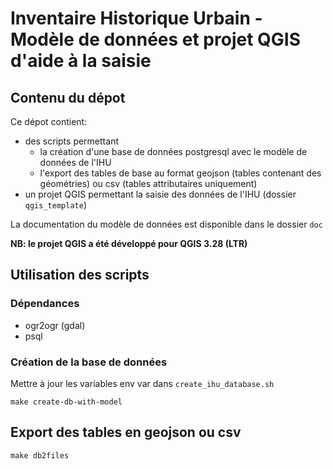 # Inventaire Historique Urbain - Modèle de données et projet QGIS d'aide à la saisie

## Contenu du dépot

Ce dépot contient:

- des scripts permettant
  - la création d'une base de données postgresql avec le modèle de données de l'IHU
  - l'export des tables de base au format geojson (tables contenant des géométries) ou csv (tables attributaires uniquement)
- un projet QGIS permettant la saisie des données de l'IHU (dossier `qgis_template`)

La documentation du modèle de données est disponible dans le dossier `doc`

**NB: le projet QGIS a été développé pour QGIS 3.28 (LTR)**

## Utilisation des scripts

### Dépendances

- ogr2ogr (gdal)
- psql

### Création de la base de données

Mettre à jour les variables env var dans `create_ihu_database.sh`

`make create-db-with-model`

## Export des tables en geojson ou csv

`make db2files`
